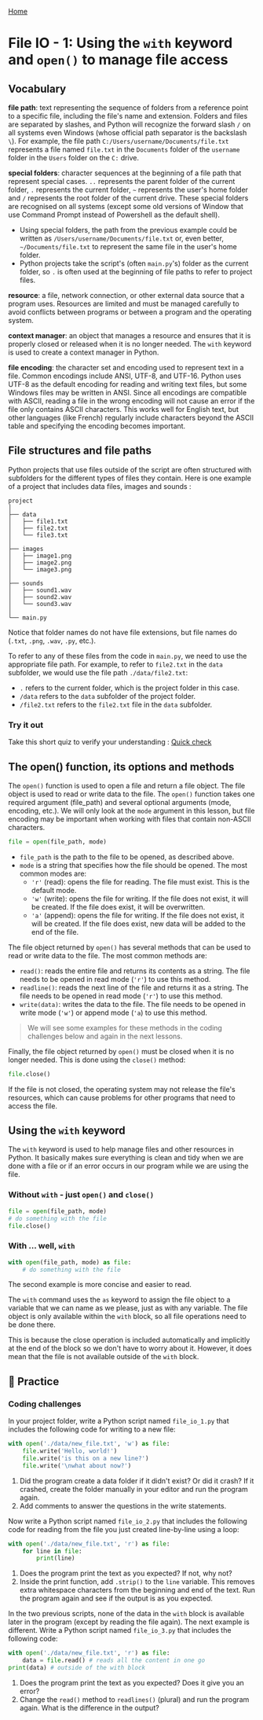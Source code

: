 [Home](index.md#lessons) 

# File IO - 1: Using the `with` keyword and `open()` to manage file access

## Vocabulary

**file path**: text representing the sequence of folders from a reference point to a specific file, including the file's name and extension. Folders and files are separated by slashes, and Python will recognize the forward slash `/` on all systems even Windows (whose official path separator is the backslash `\`). For example, the file path `C:/Users/username/Documents/file.txt` represents a file named `file.txt` in the `Documents` folder of the `username` folder in the `Users` folder on the `C:` drive.

**special folders**: character sequences at the beginning of a file path that represent special cases. `..` represents the parent folder of the current folder, `.` represents the current folder, `~` represents the user's home folder and `/` represents the root folder of the current drive. These special folders are recognised on all systems (except some old versions of Window that use Command Prompt instead of Powershell as the default shell).

- Using special folders, the path from the previous example could be written as `/Users/username/Documents/file.txt` or, even better, `~/Documents/file.txt` to represent the same file in the user's home folder.
- Python projects take the script's (often `main.py`'s) folder as the current folder, so `.` is often used at the beginning of file paths to refer to project files.

**resource**: a file, network connection, or other external data source that a program uses. Resources are limited and must be managed carefully to avoid conflicts between programs or between a program and the operating system.

**context manager**: an object that manages a resource and ensures that it is properly closed or released when it is no longer needed. The `with` keyword is used to create a context manager in Python.

**file encoding**: the character set and encoding used to represent text in a file. Common encodings include ANSI, UTF-8, and UTF-16. Python uses UTF-8 as the default encoding for reading and writing text files, but some Windows files may be written in ANSI. Since all encodings are compatible with ASCII, reading a file in the wrong encoding will not cause an error if the file only contains ASCII characters. This works well for English text, but other languages (like French) regularly include characters beyond the ASCII table and specifying the encoding becomes important.

## File structures and file paths

Python projects that use files outside of the script are often structured with subfolders for the different types of files they contain. Here is one example of a project that includes data files, images and sounds :

```
project
│
├── data
│   ├── file1.txt
│   ├── file2.txt
│   └── file3.txt
│
├── images
│   ├── image1.png
│   ├── image2.png
│   └── image3.png
│
├── sounds
│   ├── sound1.wav
│   ├── sound2.wav
│   └── sound3.wav
│
└── main.py
```

Notice that folder names do not have file extensions, but file names do (`.txt`, `.png`, `.wav`, `.py`, etc.).

To refer to any of these files from the code in `main.py`, we need to use the appropriate file path. For example, to refer to `file2.txt` in the `data` subfolder, we would use the file path `./data/file2.txt`:

- `.` refers to the current folder, which is the project folder in this case.
- `/data` refers to the `data` subfolder of the project folder.
- `/file2.txt` refers to the `file2.txt` file in the `data` subfolder.


### Try it out 

Take this short quiz to verify your understanding : [Quick check](./review/1-paths-quiz.html)

## The open() function, its options and methods

The `open()` function is used to open a file and return a file object. The file object is used to read or write data to the file. The `open()` function takes one required argument (file_path) and several optional arguments (mode, encoding, etc.). We will only look at the `mode` argument in this lesson, but file encoding may be important when working with files that contain non-ASCII characters.

```python
file = open(file_path, mode)
```

- `file_path` is the path to the file to be opened, as described above.
- `mode` is a string that specifies how the file should be opened. The most common modes are:
  - `'r'` (read): opens the file for reading. The file must exist. This is the default mode.
  - `'w'` (write): opens the file for writing. If the file does not exist, it will be created. If the file does exist, it will be overwritten.
  - `'a'` (append): opens the file for writing. If the file does not exist, it will be created. If the file does exist, new data will be added to the end of the file.

The file object returned by `open()` has several methods that can be used to read or write data to the file. The most common methods are:

- `read()`: reads the entire file and returns its contents as a string. The file needs to be opened in read mode (`'r'`) to use this method.
- `readline()`: reads the next line of the file and returns it as a string. The file needs to be opened in read mode (`'r'`) to use this method.
- `write(data)`: writes the data to the file. The file needs to be opened in write mode (`'w'`) or append mode (`'a`) to use this method.

> We will see some examples for these methods in the coding challenges below and again in the next lessons.

Finally, the file object returned by `open()` must be closed when it is no longer needed. This is done using the `close()` method:

```python
file.close()
```

If the file is not closed, the operating system may not release the file's resources, which can cause problems for other programs that need to access the file.

## Using the `with` keyword

The `with` keyword is used to help manage files and other resources in Python. It basically makes sure everything is clean and tidy when we are done with a file or if an error occurs in our program while we are using the file.

### Without `with` - just `open()` and `close()`

```python
file = open(file_path, mode)
# do something with the file
file.close()
```

### With ... well, `with`

```python
with open(file_path, mode) as file:
    # do something with the file
```

The second example is more concise and easier to read. 

The `with` command uses the `as` keyword to assign the file object to a variable that we can name as we please, just as with any variable. The file object is only available within the `with` block, so all file operations need to be done there.

This is because the close operation is included automatically and implicitly at the end of the block so we don't have to worry about it. However, it does mean that the file is not available outside of the `with` block.

## 📝 Practice

### Coding challenges

In your project folder, write a Python script named `file_io_1.py` that includes the following code for writing to a new file:

```python	
with open('./data/new_file.txt', 'w') as file:
    file.write('Hello, world!')
    file.write('is this on a new line?')
    file.write('\nwhat about now?')
```

1. Did the program create a data folder if it didn't exist? Or did it crash? If it crashed, create the folder manually in your editor and run the program again.
1. Add comments to answer the questions in the write statements.

Now write a Python script named `file_io_2.py` that includes the following code for reading from the file you just created line-by-line using a loop:

```python
with open('./data/new_file.txt', 'r') as file:
    for line in file:
        print(line)    
```

1. Does the program print the text as you expected? If not, why not?
2. Inside the print function, add `.strip()` to the `line` variable. This removes extra whitespace characters from the beginning and end of the text. Run the program again and see if the output is as you expected.

In the two previous scripts, none of the data in the `with` block is available later in the program (except by reading the file again). The next example is different. Write a Python script named `file_io_3.py` that includes the following code:

```python
with open('./data/new_file.txt', 'r') as file:
    data = file.read() # reads all the content in one go
print(data) # outside of the with block
```

1. Does the program print the text as you expected? Does it give you an error?
2. Change the `read()` method to `readlines()`  (plural) and run the program again. What is the difference in the output?
